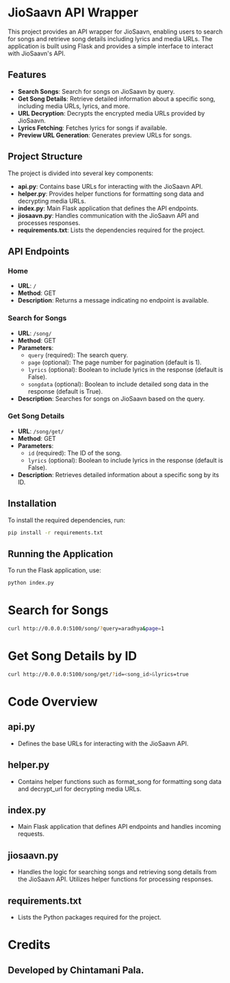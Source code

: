 # JioSaavn API Wrapper

This project provides an API wrapper for JioSaavn, enabling users to search for songs and retrieve song details including lyrics and media URLs. The application is built using Flask and provides a simple interface to interact with JioSaavn's API.

## Features

- **Search Songs**: Search for songs on JioSaavn by query.
- **Get Song Details**: Retrieve detailed information about a specific song, including media URLs, lyrics, and more.
- **URL Decryption**: Decrypts the encrypted media URLs provided by JioSaavn.
- **Lyrics Fetching**: Fetches lyrics for songs if available.
- **Preview URL Generation**: Generates preview URLs for songs.

## Project Structure

The project is divided into several key components:

- **api.py**: Contains base URLs for interacting with the JioSaavn API.
- **helper.py**: Provides helper functions for formatting song data and decrypting media URLs.
- **index.py**: Main Flask application that defines the API endpoints.
- **jiosaavn.py**: Handles communication with the JioSaavn API and processes responses.
- **requirements.txt**: Lists the dependencies required for the project.

## API Endpoints

### Home

- **URL**: `/`
- **Method**: GET
- **Description**: Returns a message indicating no endpoint is available.

### Search for Songs

- **URL**: `/song/`
- **Method**: GET
- **Parameters**:
  - `query` (required): The search query.
  - `page` (optional): The page number for pagination (default is 1).
  - `lyrics` (optional): Boolean to include lyrics in the response (default is False).
  - `songdata` (optional): Boolean to include detailed song data in the response (default is True).
- **Description**: Searches for songs on JioSaavn based on the query.

### Get Song Details

- **URL**: `/song/get/`
- **Method**: GET
- **Parameters**:
  - `id` (required): The ID of the song.
  - `lyrics` (optional): Boolean to include lyrics in the response (default is False).
- **Description**: Retrieves detailed information about a specific song by its ID.

## Installation

To install the required dependencies, run:

```bash
pip install -r requirements.txt
```
## Running the Application

To run the Flask application, use:

```bash
python index.py
```

# Search for Songs
```bash
curl http://0.0.0.0:5100/song/?query=aradhya&page=1
```
# Get Song Details by ID
```bash
curl http://0.0.0.0:5100/song/get/?id=<song_id>&lyrics=true
```


# Code Overview
## api.py
- Defines the base URLs for interacting with the JioSaavn API.

## helper.py
- Contains helper functions such as format_song for formatting song data and decrypt_url for decrypting media URLs.

## index.py
- Main Flask application that defines API endpoints and handles incoming requests.

## jiosaavn.py
- Handles the logic for searching songs and retrieving song details from the JioSaavn API. Utilizes helper functions for processing responses.

## requirements.txt
- Lists the Python packages required for the project.


# Credits
## Developed by Chintamani Pala.
